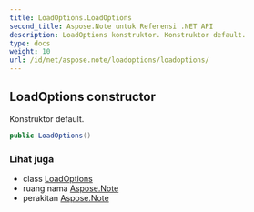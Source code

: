 ```yaml
---
title: LoadOptions.LoadOptions
second_title: Aspose.Note untuk Referensi .NET API
description: LoadOptions konstruktor. Konstruktor default.
type: docs
weight: 10
url: /id/net/aspose.note/loadoptions/loadoptions/
---
```

## LoadOptions constructor

Konstruktor default.

```csharp
public LoadOptions()
```

### Lihat juga

* class [LoadOptions](../)
* ruang nama [Aspose.Note](../../loadoptions/)
* perakitan [Aspose.Note](../../../)


